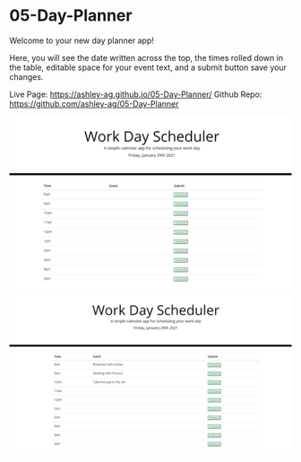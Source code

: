 # 05-Day-Planner

Welcome to your new day planner app! 

Here, you will see the date written across the top, the times rolled down in the table, editable space for your event text, and a submit button save your changes. 

Live Page: https://ashley-ag.github.io/05-Day-Planner/
Github Repo: https://github.com/ashley-ag/05-Day-Planner


![capture1](./Capture1.PNG)
![capture2](./Capture2.PNG)